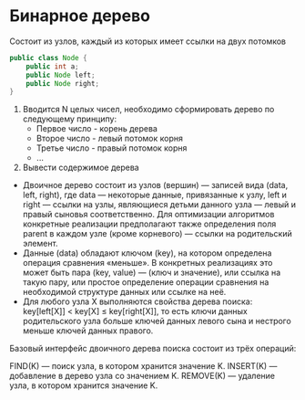 # Бинарное дерево

Состоит из узлов, каждый из которых имеет ссылки на двух потомков
```java
public class Node {
    public int a;
    public Node left;
    public Node right;
}
```


1. Вводится N целых чисел, необходимо сформировать дерево
по следующему принципу:
    - Первое число - корень дерева
    - Второе число - левый потомок корня
    - Третье число - правый потомок корня
    - ...
2. Вывести содержимое дерева



- Двоичное дерево состоит из узлов (вершин) — записей вида (data, left, right), где data — некоторые данные, привязанные к узлу, left и right — ссылки на узлы, являющиеся детьми данного узла — левый и правый сыновья соответственно. Для оптимизации алгоритмов конкретные реализации предполагают также определения поля parent в каждом узле (кроме корневого) — ссылки на родительский элемент.
- Данные (data) обладают ключом (key), на котором определена операция сравнения «меньше». В конкретных реализациях это может быть пара (key, value) — (ключ и значение), или ссылка на такую пару, или простое определение операции сравнения на необходимой структуре данных или ссылке на неё.
- Для любого узла X выполняются свойства дерева поиска: key[left[X]] < key[X] ≤ key[right[X]], то есть ключи данных родительского узла больше ключей данных левого сына и нестрого меньше ключей данных правого.

Базовый интерфейс двоичного дерева поиска состоит из трёх операций:

FIND(K) — поиск узла, в котором хранится значение K.
INSERT(K) — добавление в дерево узла со значением K.
REMOVE(K) — удаление узла, в котором хранится значение K.